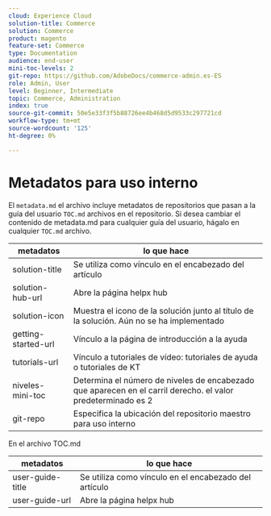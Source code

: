 ```yaml
---
cloud: Experience Cloud
solution-title: Commerce
solution: Commerce
product: magento
feature-set: Commerce
type: Documentation
audience: end-user
mini-toc-levels: 2
git-repo: https://github.com/AdobeDocs/commerce-admin.es-ES
role: Admin, User
level: Beginner, Intermediate
topic: Commerce, Administration
index: true
source-git-commit: 50e5e33f3f5b88726ee4b468d5d9533c297721cd
workflow-type: tm+mt
source-wordcount: '125'
ht-degree: 0%

---
```



# Metadatos para uso interno

El `metadata.md` el archivo incluye metadatos de repositorios que pasan a la guía del usuario `TOC.md` archivos en el repositorio. Si desea cambiar el contenido de metadata.md para cualquier guía del usuario, hágalo en cualquier `TOC.md` archivo.

| metadatos | lo que hace |
|--- |--- |
| solution-title | Se utiliza como vínculo en el encabezado del artículo |
| solution-hub-url | Abre la página helpx hub |
| solution-icon | Muestra el icono de la solución junto al título de la solución. Aún no se ha implementado |
| getting-started-url | Vínculo a la página de introducción a la ayuda |
| tutorials-url | Vínculo a tutoriales de vídeo: tutoriales de ayuda o tutoriales de KT |
| niveles-mini-toc | Determina el número de niveles de encabezado que aparecen en el carril derecho. el valor predeterminado es 2 |
| git-repo | Especifica la ubicación del repositorio maestro para uso interno |

En el archivo TOC.md

| metadatos | lo que hace |
|--- |--- |
| user-guide-title | Se utiliza como vínculo en el encabezado del artículo |
| user-guide-url | Abre la página helpx hub |
